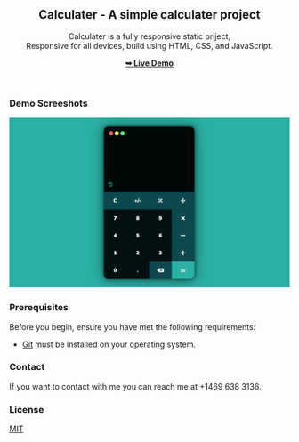 <div align="center">
  
  <br />
  <br />

  <h2 align="center">Calculater - A simple calculater project</h2>

  Calculater is a fully responsive static priject, <br />Responsive for all devices, build using HTML, CSS, and JavaScript.

  <a href="https://itsaqibzafar.github.io/Calculator-master/"><strong>➥ Live Demo</strong></a>

</div>

<br />

### Demo Screeshots

![Calculater Desktop Demo](./images/desktop.png "Desktop Demo")

### Prerequisites

Before you begin, ensure you have met the following requirements:

* [Git](https://git-scm.com/downloads "Download Git") must be installed on your operating system.


### Contact

If you want to contact with me you can reach me at +1469 638 3136.

### License

[MIT](https://choosealicense.com/licenses/mit/)
